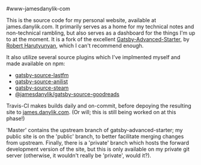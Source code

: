#www-jamesdanylik-com

This is the source code for my personal website, available at james.danylik.com.
It primarily serves as a home for my technical notes and non-technical rambling, but also serves
as a dashboard for the things I'm up to at the moment.
It is a fork of the excellent [Gatsby-Advanced-Starter](https://github.com/Vagr9K/gatsby-advanced-starter), by [Robert Harutyunyan](https://github.com/Vagr9K), which I can't recommend enough.

It also utilize several source plugins which I've implmented myself and made available on npm:
* [gatsby-source-lastfm](https://github.com/jamesdanylik/gatsby-source-lastfm)
* [gatsby-source-anilist](https://github.com/jamesdanylik/gatsby-source-anilist)
* [gatsby-source-steam](https://github.com/jamesdanylik/gatsby-source-steam)
* [@jamesdanylik/gatsby-source-goodreads](https://github.com/jamesdanylik/gatsby-source-goodreads)

Travis-CI makes builds daily and on-commit, before depoying the resulting site to [james.danylik.com](https://james.danylik.com).  (Or will; this is still being worked on at this phase!)

'Master' contains the upstream branch of gatsby-advanced-starter; my public site is on the 'public' branch, to better
facilitate merging changes from upstream.
Finally, there is a 'private' branch which hosts the forward development version of the site, but this is only available
on my private git server (otherwise, it wouldn't really be 'private', would it?). 


